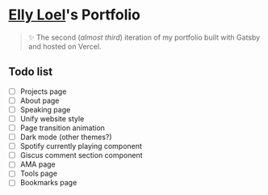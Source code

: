 # [Elly Loel](https://ellyloel.com/)'s Portfolio

> ✨ The second (*almost third*) iteration of my portfolio built with Gatsby and hosted on Vercel.

## Todo list

- [ ] Projects page
- [ ] About page
- [ ] Speaking page
- [ ] Unify website style
- [ ] Page transition animation
- [ ] Dark mode (other themes?)
- [ ] Spotify currently playing component
- [ ] Giscus comment section component
- [ ] AMA page
- [ ] Tools page
- [ ] Bookmarks page
